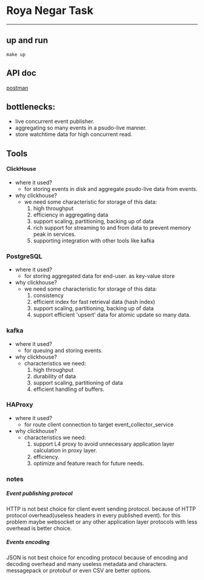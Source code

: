 
# Roya Negar Task

---


## up and run

```
make up
```


## API doc

[postman](https://github.com/alichz2001/royanegar/blob/main/royanegar.postman_collection.json)


## bottlenecks:

- live concurrent event publisher.
- aggregating so many events in a psudo-live manner.
- store watchtime data for high concurrent read.

## Tools

#### ClickHouse

- where it used? 
	- for storing events in disk and aggregate psudo-live data from events.
- why clickhouse?
    - we need some characteristic for storage of this data:
        1. high throughput
        2. efficiency in aggregating data
        3. support scaling, partitioning, backing up of data
        4. rich support for streaming to and from data to prevent memory peak in services.
        5. supporting integration with other tools like kafka

### PostgreSQL
	 
- where it used? 
	- for storing aggregated data for end-user. as key-value store
- why clickhouse?
    - we need some characteristic for storage of this data:
        1. consistency
        2. efficient index for fast retrieval data (hash index)
        3. support scaling, partitioning, backing up of data
        4. support efficient 'upsert' data for atomic update so many data.


### kafka

- where it used? 
	- for queuing and storing events.
- why clickhouse?
    - characteristics we need:
        1. high throughput
        2. durability of data
        3. support scaling, partitioning of data
        4. efficient handling of buffers.

### HAProxy

- where it used? 
	- for route client connection to target event_collector_service
- why clickhouse?
    - characteristics we need:
        1. support L4 proxy to avoid unnecessary application layer calculation in proxy layer.
        2. efficiency.
        3. optimize and feature reach for future needs.
        

### notes

##### Event publishing protocol 
HTTP is not best choice for client event sending protocol. because of HTTP protocol overhead(useless headers in every published event).
for this problem maybe websocket or any other application layer protocols with less overhead is better choice.
##### Events encoding 
JSON is not best choice for encoding protocol because of encoding and decoding overhead and many useless metadata and characters. messagepack or protobuf or even CSV are better options.
